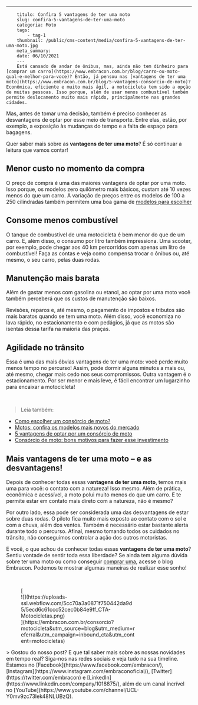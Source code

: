 ---
        titulo: Confira 5 vantagens de ter uma moto
        slug: confira-5-vantagens-de-ter-uma-moto
        categoria: Moto
        tags:
            - tag-1
        thumbnail: /public/cms-content/media/confira-5-vantagens-de-ter-uma-moto.jpg
        meta_summary: 
        date: 06/10/2021
        ---
        Está cansado de andar de ônibus, mas, ainda não tem dinheiro para [comprar um carro](https://www.embracon.com.br/blog/carro-ou-moto-qual-e-melhor-para-voce)? Então, já pensou nas [vantagens de ter uma moto](https://www.embracon.com.br/blog/5-vantagens-consorcio-de-moto)? Econômica, eficiente e muito mais ágil, a motocicleta tem sido a opção de muitas pessoas. Isso porque, além de usar menos combustível também permite deslocamento muito mais rápido, principalmente nas grandes cidades.

Mas, antes de tomar uma decisão, também é preciso conhecer as desvantagens de optar por esse meio de transporte. Entre elas, estão, por exemplo, a exposição às mudanças do tempo e a falta de espaço para bagagens.

Quer saber mais sobre as **vantagens de ter uma moto**? É só continuar a leitura que vamos contar!

**Menor custo no momento da compra**
------------------------------------

O preço de compra é uma das maiores vantagens de optar por uma moto. Isso porque, os modelos zero quilômetro mais básicos, custam até 10 vezes menos do que um carro. A variação de preços entre os modelos de 100 a 250 cilindradas também permitem uma boa gama de [modelos para escolher](https://www.embracon.com.br/blog/motos-confira-os-modelos-mais-novos-do-mercado)

**Consome menos combustível**
-----------------------------

O tanque de combustível de uma motocicleta é bem menor do que de um carro. E, além disso, o consumo por litro também impressiona. Uma scooter, por exemplo, pode chegar aos 40 km percorridos com apenas um litro de combustível! Faça as contas e veja como compensa trocar o ônibus ou, até mesmo, o seu carro, pelas duas rodas.

**Manutenção mais barata**
--------------------------

Além de gastar menos com gasolina ou etanol, ao optar por uma moto você também perceberá que os custos de manutenção são baixos.

Revisões, reparos e, até mesmo, o pagamento de impostos e tributos são mais baratos quando se tem uma moto. Além disso, você economiza no lava rápido, no estacionamento e com pedágios, já que as motos são isentas dessa tarifa na maioria das praças.

**Agilidade no trânsito**
-------------------------

Essa é uma das mais óbvias vantagens de ter uma moto: você perde muito menos tempo no percurso! Assim, pode dormir alguns minutos a mais ou, até mesmo, chegar mais cedo nos seus compromissos. Outra vantagem é o estacionamento. Por ser menor e mais leve, é fácil encontrar um lugarzinho para encaixar a motocicleta!

‍

> Leia também:

- [Como escolher um consórcio de moto?](https://www.embracon.com.br/blog/como-escolher-um-consorcio-de-moto)
- [Motos: confira os modelos mais novos do mercado](https://www.embracon.com.br/blog/motos-confira-os-modelos-mais-novos-do-mercado)
- [5 vantagens de optar por um consórcio de moto](https://www.embracon.com.br/blog/5-vantagens-consorcio-de-moto)
- [Consórcio de moto: bons motivos para fazer esse investimento](https://www.embracon.com.br/blog/consorcio-de-moto-bons-motivos-para-fazer-esse-investimento)

**Mais vantagens de ter uma moto – e as desvantagens!**
-------------------------------------------------------

Depois de conhecer todas essas v**antagens de ter uma moto**, temos mais uma para você: o contato com a natureza! Isso mesmo. Além de prática, econômica e acessível, a moto polui muito menos do que um carro. E te permite estar em contato mais direto com a natureza, não é mesmo?

Por outro lado, essa pode ser considerada uma das desvantagens de estar sobre duas rodas. O piloto fica muito mais exposto ao contato com o sol e com a chuva, além dos ventos. Também é necessário estar bastante alerta durante todo o percurso. Afinal, mesmo tomando todos os cuidados no trânsito, não conseguimos controlar a ação dos outros motoristas.

E você, o que achou de conhecer todas essas **vantagens de ter uma moto**? Sentiu vontade de sentir toda essa liberdade? Se ainda tem alguma dúvida sobre ter uma moto ou como conseguir [comprar uma](https://www.embracon.com.br/consorcio-motos), acesse o blog Embracon. Podemos te mostrar algumas maneiras de realizar esse sonho!

‍

<figure class="w-richtext-figure-type-image w-richtext-align-center" style="max-width:310px">[<div>![](https://uploads-ssl.webflow.com/5cc70a3a0871f750442da9d5/5ecd6c61ccc52cec0b84e9ff_CTA-Motocicletas.png)</div>](https://embracon.com.br/consorcio?motocicleta&utm_source=blog&utm_medium=referral&utm_campaign=inbound_cta&utm_content=motocicletas)</figure>> Gostou do nosso post? E que tal saber mais sobre as nossas novidades em tempo real? Siga-nos nas redes sociais e veja tudo na sua timeline. Estamos no [Facebook](https://www.facebook.com/embracon/), [Instagram](https://www.instagram.com/embraconoficial/), [Twitter](https://twitter.com/embracon) e [LinkedIn](https://www.linkedin.com/company/1018875/), além de um canal incrível no [YouTube](https://www.youtube.com/channel/UCL-Y0mv9zc73Iek48NLUBzQ).
        